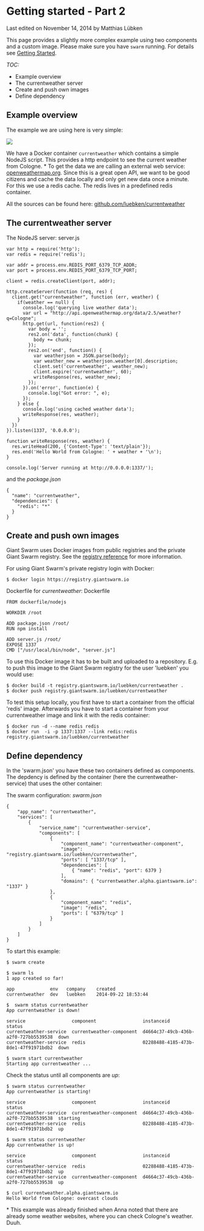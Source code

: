 # Getting started - Part 2

<p class="lastmod">Last edited on November 14, 2014 by Matthias Lübken</p>

This page provides a slightly more complex example using two components and a custom image. Please make sure you have `swarm` running. For details see [Getting Started](gettingstarted.md).

*TOC:*

* Example overview
* The currentweather server
* Create and push own images
* Define dependency


## Example overview

The example we are using here is very simple:

![](/img/gettingstarted2_appschema.svg)

We have a Docker container `currentweather` which contains a simple NodeJS script. This provides a http endpoint to see the current weather from Cologne. \* 
To get the data we are calling an external web service: [openweathermap.org](openweathermap.org). Since this is a great open API, we want to be good citizens and cache the data locally and only get new data once a minute. For this we use a redis cache. The redis lives in a predefined redis container.

All the sources can be found here: [github.com/luebken/currentweather](http://github.com/luebken/currentweather)

## The currentweather server

The NodeJS server: server.js

```
var http = require('http');
var redis = require('redis');

var addr = process.env.REDIS_PORT_6379_TCP_ADDR;
var port = process.env.REDIS_PORT_6379_TCP_PORT;

client = redis.createClient(port, addr);

http.createServer(function (req, res) {
  client.get("currentweather", function (err, weather) {
    if(weather == null) {
      console.log('querying live weather data');
      var url = "http://api.openweathermap.org/data/2.5/weather?q=Cologne";
      http.get(url, function(res2) {
        var body = '';
        res2.on('data', function(chunk) {
          body += chunk;
        });
        res2.on('end', function() {
          var weatherjson = JSON.parse(body);
          var weather_new = weatherjson.weather[0].description;
          client.set('currentweather', weather_new);
          client.expire('currentweather', 60);
          writeResponse(res, weather_new);
        });
      }).on('error', function(e) {
        console.log("Got error: ", e);
      });
    } else {
      console.log('using cached weather data');
      writeResponse(res, weather);
    }
  })
}).listen(1337, '0.0.0.0');

function writeResponse(res, weather) {
  res.writeHead(200, {'Content-Type': 'text/plain'});
  res.end('Hello World from Cologne: ' + weather + '\n');
}

console.log('Server running at http://0.0.0.0:1337/');
```

and the *package.json*

```
{
  "name": "currentweather",
  "dependencies": {
    "redis": "*"
  }
}
```

## Create and push own images

Giant Swarm uses Docker images from public registries and the private Giant Swarm registry. See the [registry reference](../reference/registry.md) for more information.

For using Giant Swarm's private registry login with Docker: 
```
$ docker login https://registry.giantswarm.io
```

Dockerfile for *currentweather*: Dockerfile

```
FROM dockerfile/nodejs

WORKDIR /root

ADD package.json /root/
RUN npm install

ADD server.js /root/
EXPOSE 1337
CMD ["/usr/local/bin/node", "server.js"]
``` 

To use this Docker image it has to be built and uploaded to a repository. E.g. to push this image to the Giant Swarm registry for the user 'luebken' you would use:

```
$ docker build -t registry.giantswarm.io/luebken/currentweather .
$ docker push registry.giantswarm.io/luebken/currentweather
```

To test this setup locally, you first have to start a container from the official 'redis' image. Afterwards you have to start a container from your currentweather image and link it with the redis container:

```
$ docker run -d --name redis redis
$ docker run  -i -p 1337:1337 --link redis:redis registry.giantswarm.io/luebken/currentweather
```

## Define dependency

In the 'swarm.json' you have these two containers defined as components. The depdency is defined by the container (here the currentweather-service) that uses the other container:

The swarm configuration: *swarm.json*
```
{
    "app_name": "currentweather",
    "services": [
        {
            "service_name": "currentweather-service",
            "components": [
                {
                    "component_name": "currentweather-component",
                    "image": "registry.giantswarm.io/luebken/currentweather",
                    "ports": [ "1337/tcp" ],
                    "dependencies": [
                        { "name": "redis", "port": 6379 }
                    ],
                    "domains": { "currentweather.alpha.giantswarm.io": "1337" }
                },
                {
                    "component_name": "redis",
                    "image": "redis",
                    "ports": [ "6379/tcp" ]
                }
            ]
        }
    ]
}

```

To start this example:
```
$ swarm create

$ swarm ls
1 app created so far!

app             env   company    created
currentweather  dev   luebken    2014-09-22 18:53:44

$  swarm status currentweather
App currentweather is down!

service                 component                 instanceid                            status
currentweather-service  currentweather-component  d4664c37-49cb-436b-a2f0-727bb5539538  down
currentweather-service  redis                     02288488-4185-473b-8de1-47f91971bdb2  down

$ swarm start currentweather
Starting app currentweather ...
```

Check the status until all components are *up*:
```
$ swarm status currentweather
App currentweather is starting!

service                 component                 instanceid                            status
currentweather-service  currentweather-component  d4664c37-49cb-436b-a2f0-727bb5539538  starting
currentweather-service  redis                     02288488-4185-473b-8de1-47f91971bdb2  up

$ swarm status currentweather
App currentweather is up!

service                 component                 instanceid                            status
currentweather-service  redis                     02288488-4185-473b-8de1-47f91971bdb2  up
currentweather-service  currentweather-component  d4664c37-49cb-436b-a2f0-727bb5539538  up

$ curl currentweather.alpha.giantswarm.io
Hello World from Cologne: overcast clouds
```

\* This example was already finished when Anna noted that there are already some weather websites, where you can check Cologne's weather. Duuh.  
